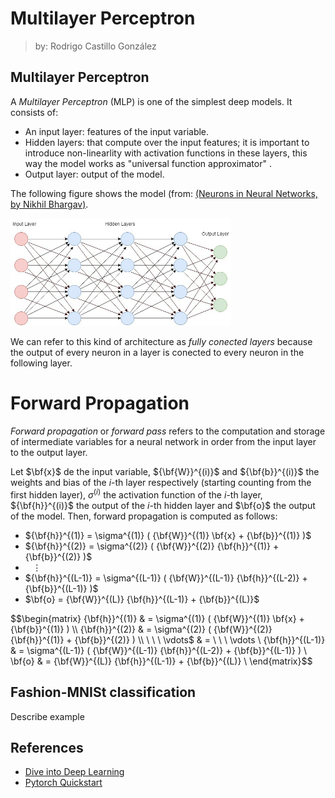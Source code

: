# Multilayer Perceptron

> by: Rodrigo Castillo González

## Multilayer Perceptron

A *Multilayer Perceptron* (MLP) is one of the simplest deep models. It consists of:
* An input layer: features of the input variable.
* Hidden layers: that compute over the input features; it is important to introduce non-linearlity with activation functions in these layers,
this way the model works as "universal function approximator" .
* Output layer: output of the model.

The following figure shows the model (from: [(Neurons in Neural Networks, by Nikhil Bhargav)](https://www.baeldung.com/cs/neural-networks-neurons).

<img src="/imgs/mlp.png" alt="Multi-layer Perceptron" width="70%" height="70%">

We can refer to this kind of architecture as *fully conected layers* because the output of every neuron in a layer is conected to every neuron in the following layer.

# Forward Propagation

*Forward propagation* or *forward pass* refers to the computation and storage of intermediate variables for a neural network in order from the input layer to the output layer.

Let $\bf{x}$ de the input variable, ${\bf{W}}^{(i)}$ and ${\bf{b}}^{(i)}$ the weights and bias of the $i$-th layer respectively (starting counting from the first hidden layer), 
$\sigma^{(i)}$ the activation function of the $i$-th layer, ${\bf{h}}^{(i)}$ the output of the $i$-th hidden layer and $\bf{o}$ the output of the model. Then, forward propagation
is computed as follows:

* ${\bf{h}}^{(1)} = \sigma^{(1)} ( {\bf{W}}^{(1)} \bf{x} + {\bf{b}}^{(1)} )$
* ${\bf{h}}^{(2)} = \sigma^{(2)} ( {\bf{W}}^{(2)} {\bf{h}}^{(1)} + {\bf{b}}^{(2)} )$
* $\ \ \ \vdots$
* ${\bf{h}}^{(L-1)} = \sigma^{(L-1)} ( {\bf{W}}^{(L-1)} {\bf{h}}^{(L-2)} + {\bf{b}}^{(L-1)} )$
* $\bf{o} = {\bf{W}}^{(L)} {\bf{h}}^{(L-1)} + {\bf{b}}^{(L)}$


$$\begin{matrix}
{\bf{h}}^{(1)} & = \sigma^{(1)} ( {\bf{W}}^{(1)} \bf{x} + {\bf{b}}^{(1)} ) \\
{\bf{h}}^{(2)} & = \sigma^{(2)} ( {\bf{W}}^{(2)} {\bf{h}}^{(1)} + {\bf{b}}^{(2)} ) \\
\ \ \ \vdots$ & = \ \ \ \vdots \\
{\bf{h}}^{(L-1)} & = \sigma^{(L-1)} ( {\bf{W}}^{(L-1)} {\bf{h}}^{(L-2)} + {\bf{b}}^{(L-1)} ) \\
\bf{o} & = {\bf{W}}^{(L)} {\bf{h}}^{(L-1)} + {\bf{b}}^{(L)} \\
\end{matrix}$$

## Fashion-MNISt classification

Describe example

## References
* [Dive into Deep Learning](https://d2l.ai/)
* [Pytorch Quickstart](https://pytorch.org/tutorials/beginner/basics/quickstart_tutorial.html)
